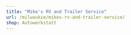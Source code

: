 ```yaml
---
title: "Mike's RV and Trailer Service"
url: /milwaukie/mikes-rv-and-trailer-service/
shop: Autowerkstatt
---
```

